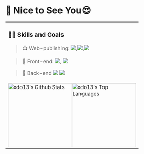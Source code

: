 


#   👋 Nice to See You😍
<table>
  
<tr><td>

### 👨‍💻 Skills and Goals

> 📺 Web-publishing: <img src="https://img.shields.io/badge/HTML5-E34F26?style=flat-square&logo=html5&logoColor=white"/>,<img src="https://img.shields.io/badge/CSS3-1572B6?style=flat-square&logo=css3&logoColor=white"/>,<img src="https://img.shields.io/badge/JavaScript-F7DF1E?style=flat-square&logo=javascript&logoColor=black"/>

> 👀 Front-end:  <img src="https://img.shields.io/badge/Node.js-339933?style=flat-square&logo=Node.js&logoColor=white"/>, <img src="https://img.shields.io/badge/React-61DAFB?style=flat-square&logo=React&logoColor=black"/>

> 🧣 Back-end <img src="https://img.shields.io/badge/java-007396?style=flat-square&logo=java&logoColor=white"/>  <img src="https://img.shields.io/badge/Spring-6DB33F?style=flat-square&logo=Spring&logoColor=white"/>

</td></tr>

<tr><td>

<div style="display: flex; align-items: flex-start;">


  <img src="https://github-readme-stats.vercel.app/api?username=xdo13&hide=stars,prs&count_private=true&&show_icons=true&line_height=28" alt="xdo13's Github Stats" style="height: 200px; width: auto;">

  <img src="https://github-readme-stats.vercel.app/api/top-langs/?username=xdo13&layout=compact&theme&langs_count=10&hide=smarty&exclude_repo=jMetal" alt="xdo13's Top Languages" style="height: 200px; width: auto;">
</div>

</td></tr>

</table>


